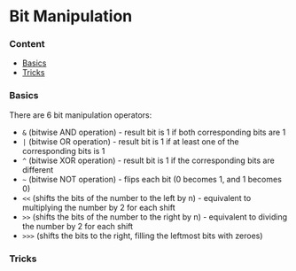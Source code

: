 # Bit Manipulation

### Content

* [Basics](#basics)
* [Tricks](#tricks)

### Basics
There are 6 bit manipulation operators:
* `&` (bitwise AND operation) - result bit is 1 if both corresponding bits are 1
* `|` (bitwise OR operation) - result bit is 1 if at least one of the corresponding bits is 1
* `^` (bitwise XOR operation) - result bit is 1 if the corresponding bits are different
* `~` (bitwise NOT operation) - flips each bit (0 becomes 1, and 1 becomes 0)
* `<<` (shifts the bits of the number to the left by n) - equivalent to multiplying the number by 2 for each shift
* `>>` (shifts the bits of the number to the right by n) - equivalent to dividing the number by 2 for each shift
* `>>>` (shifts the bits to the right, filling the leftmost bits with zeroes)


### Tricks